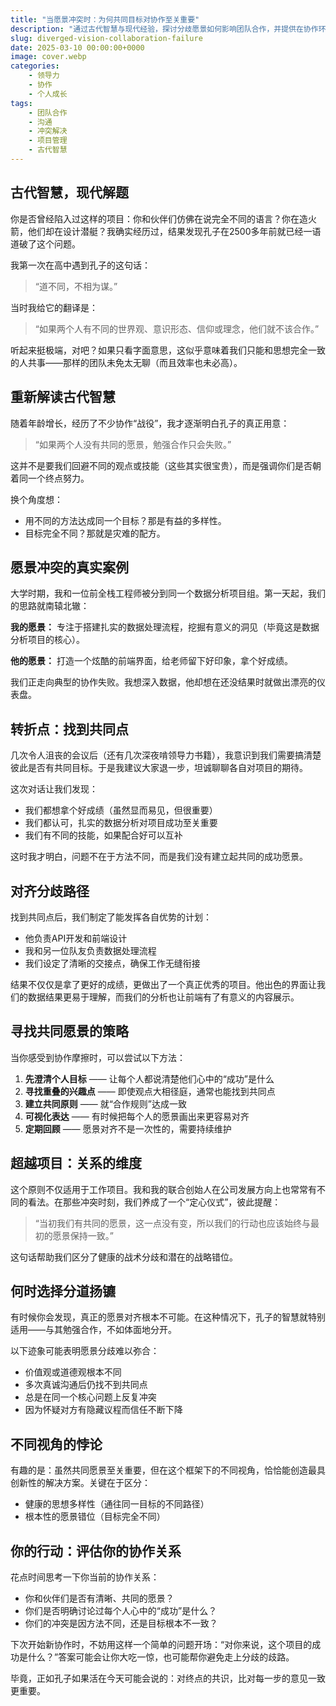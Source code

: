 ```yaml
---
title: "当愿景冲突时：为何共同目标对协作至关重要"
description: "通过古代智慧与现代经验，探讨分歧愿景如何影响团队合作，并提供在协作环境中对齐目标的实用策略"
slug: diverged-vision-collaboration-failure
date: 2025-03-10 00:00:00+0000
image: cover.webp
categories:
    - 领导力
    - 协作
    - 个人成长
tags:
    - 团队合作
    - 沟通
    - 冲突解决
    - 项目管理
    - 古代智慧
---
```


## 古代智慧，现代解题

你是否曾经陷入过这样的项目：你和伙伴们仿佛在说完全不同的语言？你在造火箭，他们却在设计潜艇？我确实经历过，结果发现孔子在2500多年前就已经一语道破了这个问题。

我第一次在高中遇到孔子的这句话：

> “道不同，不相为谋。”

当时我给它的翻译是：

> “如果两个人有不同的世界观、意识形态、信仰或理念，他们就不该合作。”

听起来挺极端，对吧？如果只看字面意思，这似乎意味着我们只能和思想完全一致的人共事——那样的团队未免太无聊（而且效率也未必高）。

## 重新解读古代智慧

随着年龄增长，经历了不少协作“战役”，我才逐渐明白孔子的真正用意：

> “如果两个人没有共同的愿景，勉强合作只会失败。”

这并不是要我们回避不同的观点或技能（这些其实很宝贵），而是强调你们是否朝着同一个终点努力。

换个角度想：

- 用不同的方法达成同一个目标？那是有益的多样性。
- 目标完全不同？那就是灾难的配方。

## 愿景冲突的真实案例

大学时期，我和一位前全栈工程师被分到同一个数据分析项目组。第一天起，我们的思路就南辕北辙：

**我的愿景：** 专注于搭建扎实的数据处理流程，挖掘有意义的洞见（毕竟这是数据分析项目的核心）。

**他的愿景：** 打造一个炫酷的前端界面，给老师留下好印象，拿个好成绩。

我们正走向典型的协作失败。我想深入数据，他却想在还没结果时就做出漂亮的仪表盘。

## 转折点：找到共同点

几次令人沮丧的会议后（还有几次深夜啃领导力书籍），我意识到我们需要搞清楚彼此是否有共同目标。于是我建议大家退一步，坦诚聊聊各自对项目的期待。

这次对话让我们发现：

- 我们都想拿个好成绩（虽然显而易见，但很重要）
- 我们都认可，扎实的数据分析对项目成功至关重要
- 我们有不同的技能，如果配合好可以互补

这时我才明白，问题不在于方法不同，而是我们没有建立起共同的成功愿景。

## 对齐分歧路径

找到共同点后，我们制定了能发挥各自优势的计划：

- 他负责API开发和前端设计
- 我和另一位队友负责数据处理流程
- 我们设定了清晰的交接点，确保工作无缝衔接

结果不仅仅是拿了更好的成绩，更做出了一个真正优秀的项目。他出色的界面让我们的数据结果更易于理解，而我们的分析也让前端有了有意义的内容展示。

## 寻找共同愿景的策略

当你感受到协作摩擦时，可以尝试以下方法：

1. **先澄清个人目标** —— 让每个人都说清楚他们心中的“成功”是什么
2. **寻找重叠的兴趣点** —— 即使观点大相径庭，通常也能找到共同点
3. **建立共同原则** —— 就“合作规则”达成一致
4. **可视化表达** —— 有时候把每个人的愿景画出来更容易对齐
5. **定期回顾** —— 愿景对齐不是一次性的，需要持续维护

## 超越项目：关系的维度

这个原则不仅适用于工作项目。我和我的联合创始人在公司发展方向上也常常有不同的看法。在那些冲突时刻，我们养成了一个“定心仪式”，彼此提醒：

> “当初我们有共同的愿景，这一点没有变，所以我们的行动也应该始终与最初的愿景保持一致。”

这句话帮助我们区分了健康的战术分歧和潜在的战略错位。

## 何时选择分道扬镳

有时候你会发现，真正的愿景对齐根本不可能。在这种情况下，孔子的智慧就特别适用——与其勉强合作，不如体面地分开。

以下迹象可能表明愿景分歧难以弥合：

- 价值观或道德观根本不同
- 多次真诚沟通后仍找不到共同点
- 总是在同一个核心问题上反复冲突
- 因为怀疑对方有隐藏议程而信任不断下降

## 不同视角的悖论

有趣的是：虽然共同愿景至关重要，但在这个框架下的不同视角，恰恰能创造最具创新性的解决方案。关键在于区分：

- 健康的思想多样性（通往同一目标的不同路径）
- 根本性的愿景错位（目标完全不同）

## 你的行动：评估你的协作关系

花点时间思考一下你当前的协作关系：

- 你和伙伴们是否有清晰、共同的愿景？
- 你们是否明确讨论过每个人心中的“成功”是什么？
- 你们的冲突是因方法不同，还是目标根本不一致？

下次开始新协作时，不妨用这样一个简单的问题开场：“对你来说，这个项目的成功是什么？”答案可能会让你大吃一惊，也可能帮你避免走上分歧的歧路。

毕竟，正如孔子如果活在今天可能会说的：对终点的共识，比对每一步的意见一致更重要。